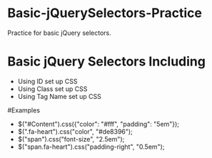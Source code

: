 # Basic-jQuerySelectors-Practice
Practice for basic jQuery selectors.

# Basic jQuery Selectors Including

- Using ID set up CSS
- Using Class set up CSS
- Using Tag Name set up CSS


#Examples

- $("#Content").css({"color": "#fff", "padding": "5em"}); 
- $(".fa-heart").css("color", "#de8396");
- $("span").css("font-size", "2.5em");
- $("span.fa-heart").css("padding-right", "0.5em");
